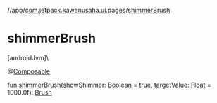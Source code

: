 //[app](../../index.md)/[com.jetpack.kawanusaha.ui.pages](index.md)/[shimmerBrush](shimmer-brush.md)

# shimmerBrush

[androidJvm]\

@[Composable](https://developer.android.com/reference/kotlin/androidx/compose/runtime/Composable.html)

fun [shimmerBrush](shimmer-brush.md)(showShimmer: [Boolean](https://kotlinlang.org/api/latest/jvm/stdlib/kotlin/-boolean/index.html) = true, targetValue: [Float](https://kotlinlang.org/api/latest/jvm/stdlib/kotlin/-float/index.html) = 1000.0f): [Brush](https://developer.android.com/reference/kotlin/androidx/compose/ui/graphics/Brush.html)
